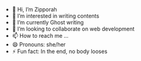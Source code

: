 - 👋 Hi, I’m Zipporah 
- 👀 I’m interested in writing contents 
- 🌱 I’m currently Ghost writing 
- 💞️ I’m looking to collaborate on web development 
- 📫 How to reach me ...
- 😄 Pronouns: she/her 
- ⚡ Fun fact: In the end, no body looses

<!---
SheisZipporah/SheisZipporah is a ✨ special ✨ repository because its `README.md` (this file) appears on your GitHub profile.
You can click the Preview link to take a look at your changes.
--->
